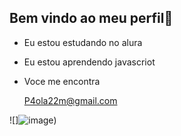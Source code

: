 ## Bem vindo ao meu perfil💙

- Eu estou estudando no alura

- Eu estou aprendendo javascriot

- Voce me encontra

  P4ola22m@gmail.com
  
![]![image](https://github.com/user-attachments/assets/5bab0bd1-7f05-483a-bc84-89731d9d5abd))
